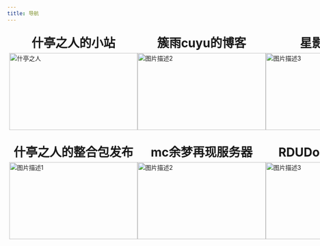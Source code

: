 ```yaml
---
title: 导航
---
```

<style>
  div > a {
    display: flex;
    flex-direction: column;
    align-items: center; /* 水平居中对齐 */
    text-decoration: none;
    color: inherit;
  }
  div > a > h1 {
    margin: 5px; /* 移除h1标签的默认外边距 */
    font-size: 2em;
  }

  /* 默认情况下，为桌面视图设置样式 */
  .link-container {
    display: flex;
    justify-content: space-around;
    padding: 5px;
  }

  .link-container + .link-container {
    padding-top: 20px;
  }

  @media only screen and (max-width: 768px) {
    /* 当屏幕宽度小于或等于768px时，应用以下样式 */
    .link-container {
      flex-direction: column;
      align-items: center;
      padding: 10px;
    }

    .link-container a {
      margin: 10px 0; /* 在每个链接之间添加上下间距 */
    }
  }
</style>

<div class="link-container">
  <a href="https://stzr.cjhcjh6.top" target="_blank">
    <h1>什亭之人的小站</h1>
    <img src="/imgs/1.png" alt="什亭之人" width="300" height="180"/>
  </a>
  <a href="https://cuyu.cjhcjh6.top" target="_blank">
    <h1>簇雨cuyu的博客</h1>
    <img src="/imgs/2.png" alt="图片描述2" width="300" height="180"/>
  </a>
  <a href="https://schale.us.kg" target="_blank">
    <h1>星影の博客</h1>
    <img src="/imgs/3.png" alt="图片描述3" width="300" height="180"/>
  </a>
</div>
<div class="link-container">
  <a href="https://modpack.rduteam.top/" target="_blank">
    <h1>什亭之人的整合包发布</h1>
    <img src="/imgs/4.png" alt="图片描述1" width="300" height="180"/>
  </a>
  <a href="https://mcweb.rduteam.top/" target="_blank">
    <h1>mc余梦再现服务器</h1>
    <img src="/imgs/5.png" alt="图片描述2" width="300" height="180"/>
  </a>
  <a href="https://docs.rduteam.top/" target="_blank">
    <h1>RDUDocs文档系统</h1>
    <img src="/imgs/6.png" alt="图片描述3" width="300" height="180"/>
  </a>
</div>